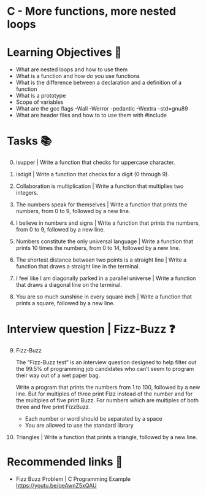 # C - More functions, more nested loops

# Learning Objectives 🎯

- What are nested loops and how to use them
- What is a function and how do you use functions
- What is the difference between a declaration and a definition of a function
- What is a prototype
- Scope of variables
- What are the gcc flags -Wall -Werror -pedantic -Wextra -std=gnu89
- What are header files and how to to use them with #include

# Tasks 📚

0. isupper | Write a function that checks for uppercase character.

1. isdigit | Write a function that checks for a digit (0 through 9).

2. Collaboration is multiplication | Write a function that multiplies two integers.

3. The numbers speak for themselves | Write a function that prints the numbers, from 0 to 9, followed by a new line.

4. I believe in numbers and signs | Write a function that prints the numbers, from 0 to 9, followed by a new line.

5. Numbers constitute the only universal language | Write a function that prints 10 times the numbers, from 0 to 14, followed by a new line.

6. The shortest distance between two points is a straight line | Write a function that draws a straight line in the terminal.

7. I feel like I am diagonally parked in a parallel universe | Write a function that draws a diagonal line on the terminal.

8. You are so much sunshine in every square inch | Write a function that prints a square, followed by a new line.

# Interview question | Fizz-Buzz ❓

9. Fizz-Buzz 

	The “Fizz-Buzz test” is an interview question designed to help filter out the 99.5% of programming job candidates who can’t seem to program their way out of a wet paper bag.

	Write a program that prints the numbers from 1 to 100, followed by a new line. But for multiples of three print Fizz instead of the number and for the multiples of five print Buzz. For numbers which are multiples of both three and five print FizzBuzz.

	- Each number or word should be separated by a space
	- You are allowed to use the standard library

10. Triangles | Write a function that prints a triangle, followed by a new line.
	
# Recommended links 🔗	

- Fizz Buzz Problem | C Programming Example	
	https://youtu.be/qeAwnZ5xQAU

